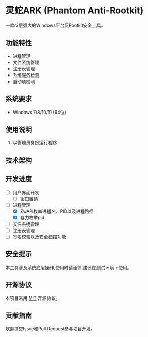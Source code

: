 # 灵蛇ARK (Phantom Anti-Rootkit)

一款r3层强大的Windows平台反Rootkit安全工具。

## 功能特性

- 进程管理
- 文件系统管理
- 注册表管理
- 系统服务检测
- 启动项检测

## 系统要求

- Windows 7/8/10/11 (64位)

## 使用说明

1. 以管理员身份运行程序

## 技术架构

## 开发进度

- [ ] 用户界面开发
	- [ ] 窗口置顶
- [ ] 进程管理
	- [x] ZwAPI枚举进程名、PID以及进程路径
	- [x] 暴力枚举pid
- [ ] 文件系统管理
- [ ] 注册表管理
- [ ] 签名校验以及安全扫描功能

## 安全提示

本工具涉及系统底层操作,使用时请谨慎,建议在测试环境下使用。

## 开源协议

本项目采用 [MIT](LICENSE) 开源协议。

## 贡献指南

欢迎提交Issue和Pull Request参与项目开发。